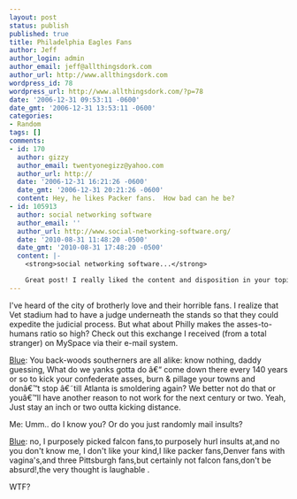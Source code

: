 ```yaml
---
layout: post
status: publish
published: true
title: Philadelphia Eagles Fans
author: Jeff
author_login: admin
author_email: jeff@allthingsdork.com
author_url: http://www.allthingsdork.com
wordpress_id: 78
wordpress_url: http://www.allthingsdork.com/?p=78
date: '2006-12-31 09:53:11 -0600'
date_gmt: '2006-12-31 13:53:11 -0600'
categories:
- Random
tags: []
comments:
- id: 170
  author: gizzy
  author_email: twentyonegizz@yahoo.com
  author_url: http://
  date: '2006-12-31 16:21:26 -0600'
  date_gmt: '2006-12-31 20:21:26 -0600'
  content: Hey, he likes Packer fans.  How bad can he be?
- id: 105913
  author: social networking software
  author_email: ''
  author_url: http://www.social-networking-software.org/
  date: '2010-08-31 11:48:20 -0500'
  date_gmt: '2010-08-31 17:48:20 -0500'
  content: |-
    <strong>social networking software...</strong>

    Great post! I really liked the content and disposition in your topic!...
---
```

<p>I've heard of the city of brotherly love and their horrible fans. I realize that Vet stadium had to have a judge underneath the stands so that they could expedite the judicial process. But what about Philly makes the asses-to-humans ratio so high? Check out this exchange I received (from a total stranger) on MySpace via their e-mail system.</p>
<p><a href="http://profile.myspace.com/index.cfm?fuseaction=user.viewprofile&friendid=105294274">Blue</a>:  You back-woods southerners are all alike: know nothing, daddy guessing,  What do we yanks gotta do &acirc;&euro;&ldquo; come down there every 140 years or so to kick your confederate asses, burn & pillage your towns and don&acirc;&euro;&trade;t stop &acirc;&euro;&tilde;till Atlanta is smoldering again?  We better not do that or you&acirc;&euro;&trade;ll have another reason to not work for the next century or two. Yeah,  Just stay an inch or two outta kicking distance.</p>
<p>Me: Umm.. do I know you? Or do you just randomly mail insults?</p>
<p><a target="_blank" href="http://profile.myspace.com/index.cfm?fuseaction=user.viewprofile&friendid=105294274">Blue</a>: no, I purposely picked falcon fans,to purposely hurl insults at,and no you don't know me, I don't like your kind,I like packer fans,Denver fans with vagina's,and three Pittsburgh fans,but certainly not falcon fans,don't be absurd!,the very thought is laughable .</p>
<p>WTF?</p>
